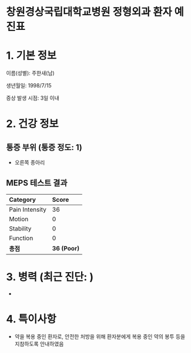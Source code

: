 
창원경상국립대학교병원 정형외과 환자 예진표
=======================

# 1. 기본 정보


이름(성별): 주한새(남)

생년월일: 1998/7/15

증상 발생 시점: 3일 이내
# 2. 건강 정보

## 통증 부위 (통증 정도: 1)

- 오른쪽 종아리

## MEPS 테스트 결과

|Category|Score|
| :--- | :--- |
|Pain Intensity|36|
|Motion|0|
|Stability|0|
|Function|0|
|**총점**|**36 (Poor)**|

# 3. 병력 (최근 진단: )

- 

# 4. 특이사항

- 약을 복용 중인 환자로, 안전한 처방을 위해 환자분에게 복용 중인 약의 봉투 등을 지참하도록 안내하였음
